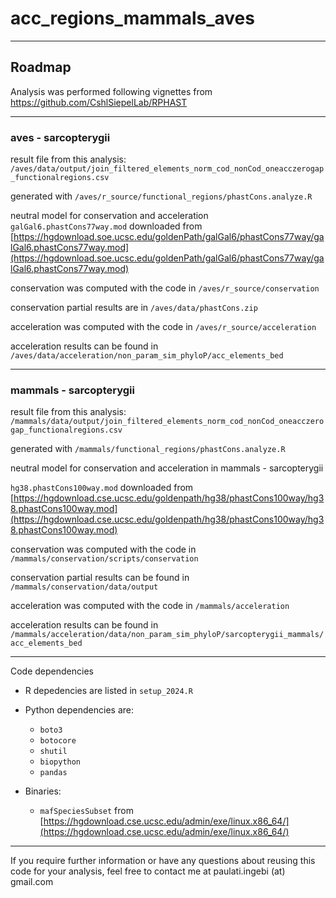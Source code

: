 # acc_regions_mammals_aves

<hr/>

## Roadmap

Analysis was performed following vignettes from https://github.com/CshlSiepelLab/RPHAST

<hr/>

### aves - sarcopterygii

result file from this analysis: `/aves/data/output/join_filtered_elements_norm_cod_nonCod_oneacczerogap_functionalregions.csv`

generated with `/aves/r_source/functional_regions/phastCons.analyze.R`

neutral model for conservation and acceleration `galGal6.phastCons77way.mod` downloaded from 
[https://hgdownload.soe.ucsc.edu/goldenPath/galGal6/phastCons77way/galGal6.phastCons77way.mod](https://hgdownload.soe.ucsc.edu/goldenPath/galGal6/phastCons77way/galGal6.phastCons77way.mod)

conservation was computed with the code in `/aves/r_source/conservation`

conservation partial results are in `/aves/data/phastCons.zip`

acceleration was computed with the code in `/aves/r_source/acceleration`

acceleration results can be found in `/aves/data/acceleration/non_param_sim_phyloP/acc_elements_bed`

<hr/>

### mammals - sarcopterygii

result file from this analysis: `/mammals/data/output/join_filtered_elements_norm_cod_nonCod_oneacczerogap_functionalregions.csv`

generated with `/mammals/functional_regions/phastCons.analyze.R`

neutral model for conservation and acceleration in mammals - sarcopterygii

`hg38.phastCons100way.mod` downloaded from [https://hgdownload.cse.ucsc.edu/goldenpath/hg38/phastCons100way/hg38.phastCons100way.mod](https://hgdownload.cse.ucsc.edu/goldenpath/hg38/phastCons100way/hg38.phastCons100way.mod)

conservation was computed with the code in `/mammals/conservation/scripts/conservation`

conservation partial results can be found in `/mammals/conservation/data/output`

acceleration was computed with the code in `/mammals/acceleration`

acceleration results can be found in `/mammals/acceleration/data/non_param_sim_phyloP/sarcopterygii_mammals/acc_elements_bed`

<hr/>

Code dependencies

* R depedencies are listed in `setup_2024.R`

* Python dependencies are:
    * `boto3`
    * `botocore`
    * `shutil`
    * `biopython`
    * `pandas`
    
* Binaries:
  
    * `mafSpeciesSubset` from [https://hgdownload.cse.ucsc.edu/admin/exe/linux.x86_64/](https://hgdownload.cse.ucsc.edu/admin/exe/linux.x86_64/)
    

<hr/>


If you require further information or have any questions about reusing this code for your analysis, feel free to contact me at paulati.ingebi (at) gmail.com

